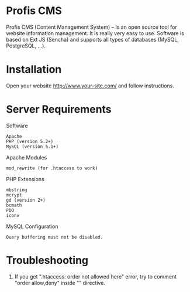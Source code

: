 Profis CMS
==========

Profis CMS (Content Management System) – is an open source tool for website information management. It is really very easy to use. Software is based on Ext JS (Sencha) and supports all types of databases (MySQL, PostgreSQL, ...). 

Installation
==========

Open your website http://www.your-site.com/ and follow instructions.

Server Requirements
==========

Software

    Apache
    PHP (version 5.2+)
    MySQL (version 5.1+)

Apache Modules

    mod_rewrite (for .htaccess to work)

PHP Extensions

    mbstring
    mcrypt
    gd (version 2+)
    bcmath
    PDO
    iconv

MySQL Configuration

	Query buffering must not be disabled.

Troubleshooting
==========
1. If you get ".htaccess: order not allowed here" error, try to comment "order allow,deny" inside "<Files PC_errors.txt>" directive.

